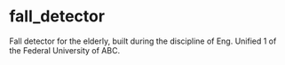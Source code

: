 # fall_detector
Fall detector for the elderly, built during the discipline of Eng. Unified 1 of the Federal University of ABC.
